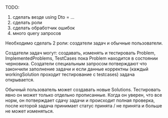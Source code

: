 TODO:
1) сделать везде using Dto = ...
2) сделать роли
3) сделать обработчик ошибок
4) много query запросов


Необходимо сделать 2 роли: создатели задач и обычные пользователи.

Создатели задач могут: создавать, изменять и тестировать Problem, ImplementedProblems, TestCases пока Problem находится в состоянии черновика.
Создатели специальным запросом потверждают что закончили заполнение задачи и если данные корректны (каждый workingSolution проходит тестирование с testcases) задача открывается.

Обычный пользователь может создавать новые Solutions. 
Тестировать явно он может только отдельно прописанные. 
Когда он уверен, что все норм, он потверждает сдачу задачи и происходит полная проверка, после которой задача принимает статус принята / не принята и больше не может изменяться.

<mxfile host="Electron" modified="2024-11-15T15:11:11.747Z" agent="Mozilla/5.0 (Windows NT 10.0; Win64; x64) AppleWebKit/537.36 (KHTML, like Gecko) draw.io/23.0.2 Chrome/120.0.6099.109 Electron/28.1.0 Safari/537.36" etag="i6wGhZp1GWep2rcrmMoK" version="23.0.2" type="device">
  <diagram id="R2lEEEUBdFMjLlhIrx00" name="Page-1">
    <mxGraphModel dx="2206" dy="2398" grid="1" gridSize="10" guides="1" tooltips="1" connect="1" arrows="1" fold="1" page="1" pageScale="1" pageWidth="850" pageHeight="1100" math="0" shadow="0" extFonts="Permanent Marker^https://fonts.googleapis.com/css?family=Permanent+Marker">
      <root>
        <mxCell id="0" />
        <mxCell id="1" parent="0" />
        <mxCell id="uBWajqLBtvn8ZttVkuIT-1" value="Problem" style="swimlane;fontStyle=0;childLayout=stackLayout;horizontal=1;startSize=26;horizontalStack=0;resizeParent=1;resizeParentMax=0;resizeLast=0;collapsible=1;marginBottom=0;align=center;fontSize=14;fillColor=#fff2cc;strokeColor=#d6b656;" parent="1" vertex="1">
          <mxGeometry x="190" y="-720" width="160" height="236" as="geometry" />
        </mxCell>
        <mxCell id="uBWajqLBtvn8ZttVkuIT-2" value="id PK" style="text;strokeColor=#d6b656;fillColor=#fff2cc;spacingLeft=4;spacingRight=4;overflow=hidden;rotatable=0;points=[[0,0.5],[1,0.5]];portConstraint=eastwest;fontSize=12;whiteSpace=wrap;html=1;" parent="uBWajqLBtvn8ZttVkuIT-1" vertex="1">
          <mxGeometry y="26" width="160" height="30" as="geometry" />
        </mxCell>
        <mxCell id="uBWajqLBtvn8ZttVkuIT-3" value="name AK" style="text;strokeColor=none;fillColor=#fff2cc;spacingLeft=4;spacingRight=4;overflow=hidden;rotatable=0;points=[[0,0.5],[1,0.5]];portConstraint=eastwest;fontSize=12;whiteSpace=wrap;html=1;" parent="uBWajqLBtvn8ZttVkuIT-1" vertex="1">
          <mxGeometry y="56" width="160" height="30" as="geometry" />
        </mxCell>
        <mxCell id="uBWajqLBtvn8ZttVkuIT-45" value="description" style="text;strokeColor=none;fillColor=#fff2cc;spacingLeft=4;spacingRight=4;overflow=hidden;rotatable=0;points=[[0,0.5],[1,0.5]];portConstraint=eastwest;fontSize=12;whiteSpace=wrap;html=1;" parent="uBWajqLBtvn8ZttVkuIT-1" vertex="1">
          <mxGeometry y="86" width="160" height="30" as="geometry" />
        </mxCell>
        <mxCell id="uBWajqLBtvn8ZttVkuIT-5" value="difficulty" style="text;strokeColor=none;fillColor=#fff2cc;spacingLeft=4;spacingRight=4;overflow=hidden;rotatable=0;points=[[0,0.5],[1,0.5]];portConstraint=eastwest;fontSize=12;whiteSpace=wrap;html=1;" parent="uBWajqLBtvn8ZttVkuIT-1" vertex="1">
          <mxGeometry y="116" width="160" height="30" as="geometry" />
        </mxCell>
        <mxCell id="uBWajqLBtvn8ZttVkuIT-11" value="createInfo ActionInfo" style="text;strokeColor=none;fillColor=#fff2cc;spacingLeft=4;spacingRight=4;overflow=hidden;rotatable=0;points=[[0,0.5],[1,0.5]];portConstraint=eastwest;fontSize=12;whiteSpace=wrap;html=1;" parent="uBWajqLBtvn8ZttVkuIT-1" vertex="1">
          <mxGeometry y="146" width="160" height="30" as="geometry" />
        </mxCell>
        <mxCell id="_Fd129SVDlIRFtZf2qv7-16" value="status" style="text;strokeColor=none;fillColor=#fff2cc;spacingLeft=4;spacingRight=4;overflow=hidden;rotatable=0;points=[[0,0.5],[1,0.5]];portConstraint=eastwest;fontSize=12;whiteSpace=wrap;html=1;" parent="uBWajqLBtvn8ZttVkuIT-1" vertex="1">
          <mxGeometry y="176" width="160" height="30" as="geometry" />
        </mxCell>
        <mxCell id="aDxvkXDtERVIUQvnmX8f-3" value="&lt;i&gt;&lt;strike&gt;testcase_json_schema&lt;/strike&gt;&lt;/i&gt;" style="text;strokeColor=none;fillColor=#fff2cc;spacingLeft=4;spacingRight=4;overflow=hidden;rotatable=0;points=[[0,0.5],[1,0.5]];portConstraint=eastwest;fontSize=12;whiteSpace=wrap;html=1;dashed=1;" parent="uBWajqLBtvn8ZttVkuIT-1" vertex="1">
          <mxGeometry y="206" width="160" height="30" as="geometry" />
        </mxCell>
        <mxCell id="uBWajqLBtvn8ZttVkuIT-12" value="Problem solution" style="swimlane;fontStyle=0;childLayout=stackLayout;horizontal=1;startSize=26;horizontalStack=0;resizeParent=1;resizeParentMax=0;resizeLast=0;collapsible=1;marginBottom=0;align=center;fontSize=14;fillColor=#d5e8d4;strokeColor=#82b366;" parent="1" vertex="1">
          <mxGeometry x="705" y="-410" width="188.75" height="176" as="geometry" />
        </mxCell>
        <mxCell id="uBWajqLBtvn8ZttVkuIT-13" value="id PK" style="text;strokeColor=#82b366;fillColor=#d5e8d4;spacingLeft=4;spacingRight=4;overflow=hidden;rotatable=0;points=[[0,0.5],[1,0.5]];portConstraint=eastwest;fontSize=12;whiteSpace=wrap;html=1;" parent="uBWajqLBtvn8ZttVkuIT-12" vertex="1">
          <mxGeometry y="26" width="188.75" height="30" as="geometry" />
        </mxCell>
        <mxCell id="_Fd129SVDlIRFtZf2qv7-1" value="user_id&amp;nbsp;FK" style="text;strokeColor=none;fillColor=#d5e8d4;spacingLeft=4;spacingRight=4;overflow=hidden;rotatable=0;points=[[0,0.5],[1,0.5]];portConstraint=eastwest;fontSize=12;whiteSpace=wrap;html=1;" parent="uBWajqLBtvn8ZttVkuIT-12" vertex="1">
          <mxGeometry y="56" width="188.75" height="30" as="geometry" />
        </mxCell>
        <mxCell id="27bLTWDcHFSmDADXxaac-94" value="implemented_problem_id FK" style="text;strokeColor=none;fillColor=#d5e8d4;spacingLeft=4;spacingRight=4;overflow=hidden;rotatable=0;points=[[0,0.5],[1,0.5]];portConstraint=eastwest;fontSize=12;whiteSpace=wrap;html=1;" parent="uBWajqLBtvn8ZttVkuIT-12" vertex="1">
          <mxGeometry y="86" width="188.75" height="30" as="geometry" />
        </mxCell>
        <mxCell id="uBWajqLBtvn8ZttVkuIT-27" value="code" style="text;strokeColor=none;fillColor=#d5e8d4;spacingLeft=4;spacingRight=4;overflow=hidden;rotatable=0;points=[[0,0.5],[1,0.5]];portConstraint=eastwest;fontSize=12;whiteSpace=wrap;html=1;" parent="uBWajqLBtvn8ZttVkuIT-12" vertex="1">
          <mxGeometry y="116" width="188.75" height="30" as="geometry" />
        </mxCell>
        <mxCell id="_Fd129SVDlIRFtZf2qv7-14" value="status" style="text;strokeColor=none;fillColor=#d5e8d4;spacingLeft=4;spacingRight=4;overflow=hidden;rotatable=0;points=[[0,0.5],[1,0.5]];portConstraint=eastwest;fontSize=12;whiteSpace=wrap;html=1;" parent="uBWajqLBtvn8ZttVkuIT-12" vertex="1">
          <mxGeometry y="146" width="188.75" height="30" as="geometry" />
        </mxCell>
        <mxCell id="4oMAL4PlvlQO6XESmOgE-1" value="Implemented problem" style="swimlane;fontStyle=0;childLayout=stackLayout;horizontal=1;startSize=30;horizontalStack=0;resizeParent=1;resizeParentMax=0;resizeLast=0;collapsible=1;marginBottom=0;align=center;fontSize=14;fillColor=#fff2cc;strokeColor=#d6b656;" parent="1" vertex="1">
          <mxGeometry x="430" y="-724" width="175" height="234" as="geometry" />
        </mxCell>
        <mxCell id="4oMAL4PlvlQO6XESmOgE-2" value="id PK" style="text;strokeColor=#d6b656;fillColor=#fff2cc;spacingLeft=4;spacingRight=4;overflow=hidden;rotatable=0;points=[[0,0.5],[1,0.5]];portConstraint=eastwest;fontSize=12;whiteSpace=wrap;html=1;" parent="4oMAL4PlvlQO6XESmOgE-1" vertex="1">
          <mxGeometry y="30" width="175" height="30" as="geometry" />
        </mxCell>
        <mxCell id="4oMAL4PlvlQO6XESmOgE-3" value="problem_id AK FK" style="text;strokeColor=none;fillColor=#fff2cc;spacingLeft=4;spacingRight=4;overflow=hidden;rotatable=0;points=[[0,0.5],[1,0.5]];portConstraint=eastwest;fontSize=12;whiteSpace=wrap;html=1;" parent="4oMAL4PlvlQO6XESmOgE-1" vertex="1">
          <mxGeometry y="60" width="175" height="30" as="geometry" />
        </mxCell>
        <mxCell id="4oMAL4PlvlQO6XESmOgE-4" value="language_id AK FK" style="text;strokeColor=none;fillColor=#fff2cc;spacingLeft=4;spacingRight=4;overflow=hidden;rotatable=0;points=[[0,0.5],[1,0.5]];portConstraint=eastwest;fontSize=12;whiteSpace=wrap;html=1;" parent="4oMAL4PlvlQO6XESmOgE-1" vertex="1">
          <mxGeometry y="90" width="175" height="30" as="geometry" />
        </mxCell>
        <mxCell id="4oMAL4PlvlQO6XESmOgE-5" value="problem_code" style="text;strokeColor=none;fillColor=#fff2cc;spacingLeft=4;spacingRight=4;overflow=hidden;rotatable=0;points=[[0,0.5],[1,0.5]];portConstraint=eastwest;fontSize=12;whiteSpace=wrap;html=1;" parent="4oMAL4PlvlQO6XESmOgE-1" vertex="1">
          <mxGeometry y="120" width="175" height="30" as="geometry" />
        </mxCell>
        <mxCell id="Dj5LCuiiQ5axlCu7R4xd-3" value="default_solution_code" style="text;strokeColor=none;fillColor=#fff2cc;spacingLeft=4;spacingRight=4;overflow=hidden;rotatable=0;points=[[0,0.5],[1,0.5]];portConstraint=eastwest;fontSize=12;whiteSpace=wrap;html=1;" vertex="1" parent="4oMAL4PlvlQO6XESmOgE-1">
          <mxGeometry y="150" width="175" height="30" as="geometry" />
        </mxCell>
        <mxCell id="UhVVKJ6M58BYNUrVJEnD-1" value="working_solution_code&amp;nbsp;" style="text;strokeColor=none;fillColor=#fff2cc;spacingLeft=4;spacingRight=4;overflow=hidden;rotatable=0;points=[[0,0.5],[1,0.5]];portConstraint=eastwest;fontSize=12;whiteSpace=wrap;html=1;" parent="4oMAL4PlvlQO6XESmOgE-1" vertex="1">
          <mxGeometry y="180" width="175" height="24" as="geometry" />
        </mxCell>
        <mxCell id="27bLTWDcHFSmDADXxaac-63" value="createInfo ActionInfo&lt;i&gt;&lt;br&gt;&lt;/i&gt;" style="text;strokeColor=none;fillColor=#fff2cc;spacingLeft=4;spacingRight=4;overflow=hidden;rotatable=0;points=[[0,0.5],[1,0.5]];portConstraint=eastwest;fontSize=12;whiteSpace=wrap;html=1;" parent="4oMAL4PlvlQO6XESmOgE-1" vertex="1">
          <mxGeometry y="204" width="175" height="30" as="geometry" />
        </mxCell>
        <mxCell id="4oMAL4PlvlQO6XESmOgE-7" value="Testcase" style="swimlane;fontStyle=0;childLayout=stackLayout;horizontal=1;startSize=26;horizontalStack=0;resizeParent=1;resizeParentMax=0;resizeLast=0;collapsible=1;marginBottom=0;align=center;fontSize=14;fillColor=#fff2cc;strokeColor=#d6b656;" parent="1" vertex="1">
          <mxGeometry x="430" y="-988" width="210" height="176" as="geometry" />
        </mxCell>
        <mxCell id="4oMAL4PlvlQO6XESmOgE-8" value="id PK" style="text;strokeColor=#d6b656;fillColor=#fff2cc;spacingLeft=4;spacingRight=4;overflow=hidden;rotatable=0;points=[[0,0.5],[1,0.5]];portConstraint=eastwest;fontSize=12;whiteSpace=wrap;html=1;" parent="4oMAL4PlvlQO6XESmOgE-7" vertex="1">
          <mxGeometry y="26" width="210" height="30" as="geometry" />
        </mxCell>
        <mxCell id="4oMAL4PlvlQO6XESmOgE-9" value="problem_id AK FK" style="text;strokeColor=none;fillColor=#fff2cc;spacingLeft=4;spacingRight=4;overflow=hidden;rotatable=0;points=[[0,0.5],[1,0.5]];portConstraint=eastwest;fontSize=12;whiteSpace=wrap;html=1;" parent="4oMAL4PlvlQO6XESmOgE-7" vertex="1">
          <mxGeometry y="56" width="210" height="30" as="geometry" />
        </mxCell>
        <mxCell id="4oMAL4PlvlQO6XESmOgE-10" value="input AK - json в виде строки" style="text;strokeColor=none;fillColor=#fff2cc;spacingLeft=4;spacingRight=4;overflow=hidden;rotatable=0;points=[[0,0.5],[1,0.5]];portConstraint=eastwest;fontSize=12;whiteSpace=wrap;html=1;" parent="4oMAL4PlvlQO6XESmOgE-7" vertex="1">
          <mxGeometry y="86" width="210" height="30" as="geometry" />
        </mxCell>
        <mxCell id="4oMAL4PlvlQO6XESmOgE-11" value="output - json в виде строки" style="text;strokeColor=none;fillColor=#fff2cc;spacingLeft=4;spacingRight=4;overflow=hidden;rotatable=0;points=[[0,0.5],[1,0.5]];portConstraint=eastwest;fontSize=12;whiteSpace=wrap;html=1;" parent="4oMAL4PlvlQO6XESmOgE-7" vertex="1">
          <mxGeometry y="116" width="210" height="30" as="geometry" />
        </mxCell>
        <mxCell id="27bLTWDcHFSmDADXxaac-147" value="createInfo ActionInfo" style="text;strokeColor=none;fillColor=#fff2cc;spacingLeft=4;spacingRight=4;overflow=hidden;rotatable=0;points=[[0,0.5],[1,0.5]];portConstraint=eastwest;fontSize=12;whiteSpace=wrap;html=1;" parent="4oMAL4PlvlQO6XESmOgE-7" vertex="1">
          <mxGeometry y="146" width="210" height="30" as="geometry" />
        </mxCell>
        <mxCell id="UhVVKJ6M58BYNUrVJEnD-2" value="Language" style="swimlane;fontStyle=0;childLayout=stackLayout;horizontal=1;startSize=26;horizontalStack=0;resizeParent=1;resizeParentMax=0;resizeLast=0;collapsible=1;marginBottom=0;align=center;fontSize=14;strokeColor=#b85450;fillColor=#f8cecc;" parent="1" vertex="1">
          <mxGeometry x="725" y="-724" width="235" height="146" as="geometry" />
        </mxCell>
        <mxCell id="UhVVKJ6M58BYNUrVJEnD-3" value="id PK" style="text;spacingLeft=4;spacingRight=4;overflow=hidden;rotatable=0;points=[[0,0.5],[1,0.5]];portConstraint=eastwest;fontSize=12;whiteSpace=wrap;html=1;strokeColor=#b85450;fillColor=#f8cecc;" parent="UhVVKJ6M58BYNUrVJEnD-2" vertex="1">
          <mxGeometry y="26" width="235" height="30" as="geometry" />
        </mxCell>
        <mxCell id="UhVVKJ6M58BYNUrVJEnD-4" value="language_name AK" style="text;spacingLeft=4;spacingRight=4;overflow=hidden;rotatable=0;points=[[0,0.5],[1,0.5]];portConstraint=eastwest;fontSize=12;whiteSpace=wrap;html=1;strokeColor=none;fillColor=#f8cecc;" parent="UhVVKJ6M58BYNUrVJEnD-2" vertex="1">
          <mxGeometry y="56" width="235" height="30" as="geometry" />
        </mxCell>
        <mxCell id="Dj5LCuiiQ5axlCu7R4xd-1" value="default_problem_code" style="text;spacingLeft=4;spacingRight=4;overflow=hidden;rotatable=0;points=[[0,0.5],[1,0.5]];portConstraint=eastwest;fontSize=12;whiteSpace=wrap;html=1;strokeColor=none;fillColor=#f8cecc;" vertex="1" parent="UhVVKJ6M58BYNUrVJEnD-2">
          <mxGeometry y="86" width="235" height="30" as="geometry" />
        </mxCell>
        <mxCell id="Dj5LCuiiQ5axlCu7R4xd-2" value="default_solution_code" style="text;spacingLeft=4;spacingRight=4;overflow=hidden;rotatable=0;points=[[0,0.5],[1,0.5]];portConstraint=eastwest;fontSize=12;whiteSpace=wrap;html=1;strokeColor=none;fillColor=#f8cecc;" vertex="1" parent="UhVVKJ6M58BYNUrVJEnD-2">
          <mxGeometry y="116" width="235" height="30" as="geometry" />
        </mxCell>
        <mxCell id="UhVVKJ6M58BYNUrVJEnD-8" value="" style="endArrow=ERoneToMany;html=1;rounded=0;exitX=1;exitY=0.5;exitDx=0;exitDy=0;entryX=0;entryY=0.5;entryDx=0;entryDy=0;startArrow=ERone;startFill=0;endFill=0;" parent="1" source="uBWajqLBtvn8ZttVkuIT-2" target="4oMAL4PlvlQO6XESmOgE-3" edge="1">
          <mxGeometry relative="1" as="geometry">
            <mxPoint x="450" y="-590" as="sourcePoint" />
            <mxPoint x="420" y="-670" as="targetPoint" />
            <Array as="points">
              <mxPoint x="400" y="-679" />
              <mxPoint x="400" y="-649" />
            </Array>
          </mxGeometry>
        </mxCell>
        <mxCell id="UhVVKJ6M58BYNUrVJEnD-9" value="" style="endArrow=ERoneToMany;html=1;rounded=0;exitX=0.987;exitY=0.286;exitDx=0;exitDy=0;exitPerimeter=0;entryX=0;entryY=0.5;entryDx=0;entryDy=0;endFill=0;startArrow=ERone;startFill=0;" parent="1" source="uBWajqLBtvn8ZttVkuIT-2" target="4oMAL4PlvlQO6XESmOgE-9" edge="1">
          <mxGeometry relative="1" as="geometry">
            <mxPoint x="450" y="-770" as="sourcePoint" />
            <mxPoint x="610" y="-770" as="targetPoint" />
            <Array as="points">
              <mxPoint x="400" y="-685" />
              <mxPoint x="400" y="-917" />
            </Array>
          </mxGeometry>
        </mxCell>
        <mxCell id="UhVVKJ6M58BYNUrVJEnD-10" value="" style="endArrow=ERone;html=1;rounded=0;exitX=1;exitY=0.5;exitDx=0;exitDy=0;endFill=0;startArrow=ERzeroToMany;startFill=0;entryX=0;entryY=0.5;entryDx=0;entryDy=0;" parent="1" source="4oMAL4PlvlQO6XESmOgE-4" target="UhVVKJ6M58BYNUrVJEnD-3" edge="1">
          <mxGeometry relative="1" as="geometry">
            <mxPoint x="450" y="-710" as="sourcePoint" />
            <mxPoint x="685" y="-660" as="targetPoint" />
            <Array as="points">
              <mxPoint x="685" y="-620" />
              <mxPoint x="685" y="-683" />
            </Array>
          </mxGeometry>
        </mxCell>
        <mxCell id="qfu2UGy7fCwkiBcl5-jk-36" value="User/Person" style="swimlane;fontStyle=0;childLayout=stackLayout;horizontal=1;startSize=26;horizontalStack=0;resizeParent=1;resizeParentMax=0;resizeLast=0;collapsible=1;marginBottom=0;align=center;fontSize=14;" parent="1" vertex="1">
          <mxGeometry x="190" y="-1070" width="160" height="266" as="geometry" />
        </mxCell>
        <mxCell id="qfu2UGy7fCwkiBcl5-jk-37" value="id PK" style="text;strokeColor=default;fillColor=none;spacingLeft=4;spacingRight=4;overflow=hidden;rotatable=0;points=[[0,0.5],[1,0.5]];portConstraint=eastwest;fontSize=12;whiteSpace=wrap;html=1;" parent="qfu2UGy7fCwkiBcl5-jk-36" vertex="1">
          <mxGeometry y="26" width="160" height="30" as="geometry" />
        </mxCell>
        <mxCell id="qfu2UGy7fCwkiBcl5-jk-46" value="firstName" style="text;strokeColor=none;fillColor=none;spacingLeft=4;spacingRight=4;overflow=hidden;rotatable=0;points=[[0,0.5],[1,0.5]];portConstraint=eastwest;fontSize=12;whiteSpace=wrap;html=1;" parent="qfu2UGy7fCwkiBcl5-jk-36" vertex="1">
          <mxGeometry y="56" width="160" height="30" as="geometry" />
        </mxCell>
        <mxCell id="qfu2UGy7fCwkiBcl5-jk-38" value="lastName" style="text;strokeColor=none;fillColor=none;spacingLeft=4;spacingRight=4;overflow=hidden;rotatable=0;points=[[0,0.5],[1,0.5]];portConstraint=eastwest;fontSize=12;whiteSpace=wrap;html=1;" parent="qfu2UGy7fCwkiBcl5-jk-36" vertex="1">
          <mxGeometry y="86" width="160" height="30" as="geometry" />
        </mxCell>
        <mxCell id="qfu2UGy7fCwkiBcl5-jk-39" value="patronymic null" style="text;strokeColor=none;fillColor=none;spacingLeft=4;spacingRight=4;overflow=hidden;rotatable=0;points=[[0,0.5],[1,0.5]];portConstraint=eastwest;fontSize=12;whiteSpace=wrap;html=1;" parent="qfu2UGy7fCwkiBcl5-jk-36" vertex="1">
          <mxGeometry y="116" width="160" height="30" as="geometry" />
        </mxCell>
        <mxCell id="qfu2UGy7fCwkiBcl5-jk-40" value="nickname" style="text;strokeColor=none;fillColor=none;spacingLeft=4;spacingRight=4;overflow=hidden;rotatable=0;points=[[0,0.5],[1,0.5]];portConstraint=eastwest;fontSize=12;whiteSpace=wrap;html=1;" parent="qfu2UGy7fCwkiBcl5-jk-36" vertex="1">
          <mxGeometry y="146" width="160" height="30" as="geometry" />
        </mxCell>
        <mxCell id="qfu2UGy7fCwkiBcl5-jk-41" value="email" style="text;strokeColor=none;fillColor=none;spacingLeft=4;spacingRight=4;overflow=hidden;rotatable=0;points=[[0,0.5],[1,0.5]];portConstraint=eastwest;fontSize=12;whiteSpace=wrap;html=1;" parent="qfu2UGy7fCwkiBcl5-jk-36" vertex="1">
          <mxGeometry y="176" width="160" height="30" as="geometry" />
        </mxCell>
        <mxCell id="qfu2UGy7fCwkiBcl5-jk-42" value="passwordHash" style="text;strokeColor=none;fillColor=none;spacingLeft=4;spacingRight=4;overflow=hidden;rotatable=0;points=[[0,0.5],[1,0.5]];portConstraint=eastwest;fontSize=12;whiteSpace=wrap;html=1;" parent="qfu2UGy7fCwkiBcl5-jk-36" vertex="1">
          <mxGeometry y="206" width="160" height="30" as="geometry" />
        </mxCell>
        <mxCell id="qfu2UGy7fCwkiBcl5-jk-43" value="birthday" style="text;strokeColor=none;fillColor=none;spacingLeft=4;spacingRight=4;overflow=hidden;rotatable=0;points=[[0,0.5],[1,0.5]];portConstraint=eastwest;fontSize=12;whiteSpace=wrap;html=1;" parent="qfu2UGy7fCwkiBcl5-jk-36" vertex="1">
          <mxGeometry y="236" width="160" height="30" as="geometry" />
        </mxCell>
        <mxCell id="qfu2UGy7fCwkiBcl5-jk-50" value="Solution test" style="swimlane;fontStyle=0;childLayout=stackLayout;horizontal=1;startSize=26;horizontalStack=0;resizeParent=1;resizeParentMax=0;resizeLast=0;collapsible=1;marginBottom=0;align=center;fontSize=14;" parent="1" vertex="1">
          <mxGeometry x="1175" y="-410" width="160" height="176" as="geometry" />
        </mxCell>
        <mxCell id="qfu2UGy7fCwkiBcl5-jk-51" value="id PK" style="text;strokeColor=default;fillColor=none;spacingLeft=4;spacingRight=4;overflow=hidden;rotatable=0;points=[[0,0.5],[1,0.5]];portConstraint=eastwest;fontSize=12;whiteSpace=wrap;html=1;" parent="qfu2UGy7fCwkiBcl5-jk-50" vertex="1">
          <mxGeometry y="26" width="160" height="30" as="geometry" />
        </mxCell>
        <mxCell id="qfu2UGy7fCwkiBcl5-jk-52" value="solution_id AK FK" style="text;strokeColor=none;fillColor=none;spacingLeft=4;spacingRight=4;overflow=hidden;rotatable=0;points=[[0,0.5],[1,0.5]];portConstraint=eastwest;fontSize=12;whiteSpace=wrap;html=1;" parent="qfu2UGy7fCwkiBcl5-jk-50" vertex="1">
          <mxGeometry y="56" width="160" height="30" as="geometry" />
        </mxCell>
        <mxCell id="qfu2UGy7fCwkiBcl5-jk-53" value="testcase_id AK FK" style="text;strokeColor=none;fillColor=none;spacingLeft=4;spacingRight=4;overflow=hidden;rotatable=0;points=[[0,0.5],[1,0.5]];portConstraint=eastwest;fontSize=12;whiteSpace=wrap;html=1;" parent="qfu2UGy7fCwkiBcl5-jk-50" vertex="1">
          <mxGeometry y="86" width="160" height="30" as="geometry" />
        </mxCell>
        <mxCell id="27bLTWDcHFSmDADXxaac-67" value="date" style="text;strokeColor=none;fillColor=none;spacingLeft=4;spacingRight=4;overflow=hidden;rotatable=0;points=[[0,0.5],[1,0.5]];portConstraint=eastwest;fontSize=12;whiteSpace=wrap;html=1;" parent="qfu2UGy7fCwkiBcl5-jk-50" vertex="1">
          <mxGeometry y="116" width="160" height="30" as="geometry" />
        </mxCell>
        <mxCell id="_Fd129SVDlIRFtZf2qv7-15" value="status" style="text;strokeColor=none;fillColor=none;spacingLeft=4;spacingRight=4;overflow=hidden;rotatable=0;points=[[0,0.5],[1,0.5]];portConstraint=eastwest;fontSize=12;whiteSpace=wrap;html=1;" parent="qfu2UGy7fCwkiBcl5-jk-50" vertex="1">
          <mxGeometry y="146" width="160" height="30" as="geometry" />
        </mxCell>
        <mxCell id="qfu2UGy7fCwkiBcl5-jk-58" value="" style="endArrow=ERzeroToMany;html=1;rounded=0;exitX=1;exitY=0.5;exitDx=0;exitDy=0;entryX=0;entryY=0.5;entryDx=0;entryDy=0;startArrow=ERone;startFill=0;endFill=0;" parent="1" source="uBWajqLBtvn8ZttVkuIT-13" target="qfu2UGy7fCwkiBcl5-jk-52" edge="1">
          <mxGeometry relative="1" as="geometry">
            <mxPoint x="855" y="-470" as="sourcePoint" />
            <mxPoint x="1015" y="-470" as="targetPoint" />
            <Array as="points">
              <mxPoint x="985" y="-369" />
              <mxPoint x="1145" y="-370" />
              <mxPoint x="1145" y="-339" />
            </Array>
          </mxGeometry>
        </mxCell>
        <mxCell id="qfu2UGy7fCwkiBcl5-jk-60" value="" style="endArrow=ERone;html=1;rounded=0;entryX=1;entryY=0.5;entryDx=0;entryDy=0;exitX=1;exitY=0.5;exitDx=0;exitDy=0;startArrow=ERzeroToMany;startFill=0;endFill=0;" parent="1" source="qfu2UGy7fCwkiBcl5-jk-53" target="4oMAL4PlvlQO6XESmOgE-8" edge="1">
          <mxGeometry relative="1" as="geometry">
            <mxPoint x="755" y="-550" as="sourcePoint" />
            <mxPoint x="915" y="-550" as="targetPoint" />
            <Array as="points">
              <mxPoint x="1355" y="-310" />
              <mxPoint x="1355" y="-950" />
            </Array>
          </mxGeometry>
        </mxCell>
        <mxCell id="27bLTWDcHFSmDADXxaac-2" value="Passed test" style="swimlane;fontStyle=0;childLayout=stackLayout;horizontal=1;startSize=26;horizontalStack=0;resizeParent=1;resizeParentMax=0;resizeLast=0;collapsible=1;marginBottom=0;align=center;fontSize=14;" parent="1" vertex="1">
          <mxGeometry x="985" y="-151.43" width="160" height="86" as="geometry" />
        </mxCell>
        <mxCell id="27bLTWDcHFSmDADXxaac-4" value="used_time" style="text;strokeColor=none;fillColor=none;spacingLeft=4;spacingRight=4;overflow=hidden;rotatable=0;points=[[0,0.5],[1,0.5]];portConstraint=eastwest;fontSize=12;whiteSpace=wrap;html=1;" parent="27bLTWDcHFSmDADXxaac-2" vertex="1">
          <mxGeometry y="26" width="160" height="30" as="geometry" />
        </mxCell>
        <mxCell id="27bLTWDcHFSmDADXxaac-5" value="used_memory" style="text;strokeColor=none;fillColor=none;spacingLeft=4;spacingRight=4;overflow=hidden;rotatable=0;points=[[0,0.5],[1,0.5]];portConstraint=eastwest;fontSize=12;whiteSpace=wrap;html=1;" parent="27bLTWDcHFSmDADXxaac-2" vertex="1">
          <mxGeometry y="56" width="160" height="30" as="geometry" />
        </mxCell>
        <mxCell id="27bLTWDcHFSmDADXxaac-6" value="Failed with error test" style="swimlane;fontStyle=0;childLayout=stackLayout;horizontal=1;startSize=26;horizontalStack=0;resizeParent=1;resizeParentMax=0;resizeLast=0;collapsible=1;marginBottom=0;align=center;fontSize=14;" parent="1" vertex="1">
          <mxGeometry x="1176.26" y="-151.43" width="160" height="56" as="geometry" />
        </mxCell>
        <mxCell id="27bLTWDcHFSmDADXxaac-10" value="errorMessage" style="text;strokeColor=none;fillColor=none;spacingLeft=4;spacingRight=4;overflow=hidden;rotatable=0;points=[[0,0.5],[1,0.5]];portConstraint=eastwest;fontSize=12;whiteSpace=wrap;html=1;" parent="27bLTWDcHFSmDADXxaac-6" vertex="1">
          <mxGeometry y="26" width="160" height="30" as="geometry" />
        </mxCell>
        <mxCell id="27bLTWDcHFSmDADXxaac-11" value="Failed with incorrect &#xa;answer test" style="swimlane;fontStyle=0;childLayout=stackLayout;horizontal=1;startSize=40;horizontalStack=0;resizeParent=1;resizeParentMax=0;resizeLast=0;collapsible=1;marginBottom=0;align=center;fontSize=14;" parent="1" vertex="1">
          <mxGeometry x="1365" y="-151.43" width="160" height="70" as="geometry" />
        </mxCell>
        <mxCell id="27bLTWDcHFSmDADXxaac-13" value="incorrectAnswerOutput" style="text;strokeColor=none;fillColor=none;spacingLeft=4;spacingRight=4;overflow=hidden;rotatable=0;points=[[0,0.5],[1,0.5]];portConstraint=eastwest;fontSize=12;whiteSpace=wrap;html=1;" parent="27bLTWDcHFSmDADXxaac-11" vertex="1">
          <mxGeometry y="40" width="160" height="30" as="geometry" />
        </mxCell>
        <mxCell id="27bLTWDcHFSmDADXxaac-15" value="" style="shape=or;whiteSpace=wrap;html=1;rotation=-90;" parent="1" vertex="1">
          <mxGeometry x="1242.5" y="-225.43" width="27.5" height="50" as="geometry" />
        </mxCell>
        <mxCell id="27bLTWDcHFSmDADXxaac-16" value="" style="shape=cross;whiteSpace=wrap;html=1;rotation=45;fillColor=#030303;strokeColor=none;" parent="1" vertex="1">
          <mxGeometry x="1239.62" y="-215.51" width="33.27" height="30.16" as="geometry" />
        </mxCell>
        <mxCell id="27bLTWDcHFSmDADXxaac-17" value="" style="endArrow=none;html=1;rounded=0;exitX=1;exitY=0.5;exitDx=0;exitDy=0;exitPerimeter=0;entryX=0.499;entryY=0.987;entryDx=0;entryDy=0;entryPerimeter=0;" parent="1" source="27bLTWDcHFSmDADXxaac-15" target="_Fd129SVDlIRFtZf2qv7-15" edge="1">
          <mxGeometry relative="1" as="geometry">
            <mxPoint x="865" y="-255.43" as="sourcePoint" />
            <mxPoint x="1255.5384836300977" y="-234" as="targetPoint" />
          </mxGeometry>
        </mxCell>
        <mxCell id="27bLTWDcHFSmDADXxaac-18" value="" style="endArrow=none;html=1;rounded=0;entryX=0;entryY=0.5;entryDx=0;entryDy=0;entryPerimeter=0;" parent="1" target="27bLTWDcHFSmDADXxaac-15" edge="1">
          <mxGeometry relative="1" as="geometry">
            <mxPoint x="1062.75" y="-151.43" as="sourcePoint" />
            <mxPoint x="1232.5" y="-271.43" as="targetPoint" />
            <Array as="points">
              <mxPoint x="1062.5" y="-171.43" />
              <mxPoint x="1257.5" y="-171.43" />
            </Array>
          </mxGeometry>
        </mxCell>
        <mxCell id="27bLTWDcHFSmDADXxaac-19" value="" style="endArrow=none;html=1;rounded=0;exitX=0.5;exitY=0;exitDx=0;exitDy=0;" parent="1" source="27bLTWDcHFSmDADXxaac-6" edge="1">
          <mxGeometry relative="1" as="geometry">
            <mxPoint x="1072.5" y="-271.43" as="sourcePoint" />
            <mxPoint x="1256" y="-180" as="targetPoint" />
          </mxGeometry>
        </mxCell>
        <mxCell id="27bLTWDcHFSmDADXxaac-20" value="" style="endArrow=none;html=1;rounded=0;exitX=0;exitY=0.5;exitDx=0;exitDy=0;exitPerimeter=0;entryX=0.5;entryY=0;entryDx=0;entryDy=0;" parent="1" source="27bLTWDcHFSmDADXxaac-15" target="27bLTWDcHFSmDADXxaac-11" edge="1">
          <mxGeometry relative="1" as="geometry">
            <mxPoint x="1072.5" y="-271.43" as="sourcePoint" />
            <mxPoint x="1232.5" y="-271.43" as="targetPoint" />
            <Array as="points">
              <mxPoint x="1256.5" y="-171.43" />
              <mxPoint x="1445" y="-171.43" />
            </Array>
          </mxGeometry>
        </mxCell>
        <mxCell id="27bLTWDcHFSmDADXxaac-89" value="" style="endArrow=ERzeroToMany;html=1;rounded=0;entryX=0.25;entryY=0;entryDx=0;entryDy=0;exitX=1;exitY=0.5;exitDx=0;exitDy=0;endFill=0;startArrow=ERone;startFill=0;" parent="1" source="27bLTWDcHFSmDADXxaac-63" target="uBWajqLBtvn8ZttVkuIT-12" edge="1">
          <mxGeometry relative="1" as="geometry">
            <mxPoint x="605" y="-475" as="sourcePoint" />
            <mxPoint x="645" y="-370" as="targetPoint" />
            <Array as="points">
              <mxPoint x="752" y="-505" />
            </Array>
          </mxGeometry>
        </mxCell>
        <mxCell id="27bLTWDcHFSmDADXxaac-117" value="Draft solution" style="swimlane;fontStyle=0;childLayout=stackLayout;horizontal=1;startSize=26;horizontalStack=0;resizeParent=1;resizeParentMax=0;resizeLast=0;collapsible=1;marginBottom=0;align=center;fontSize=14;" parent="1" vertex="1">
          <mxGeometry x="180" y="-114.75" width="160" height="56" as="geometry" />
        </mxCell>
        <mxCell id="27bLTWDcHFSmDADXxaac-119" value="last_code_update_date" style="text;strokeColor=none;fillColor=none;spacingLeft=4;spacingRight=4;overflow=hidden;rotatable=0;points=[[0,0.5],[1,0.5]];portConstraint=eastwest;fontSize=12;whiteSpace=wrap;html=1;" parent="27bLTWDcHFSmDADXxaac-117" vertex="1">
          <mxGeometry y="26" width="160" height="30" as="geometry" />
        </mxCell>
        <mxCell id="27bLTWDcHFSmDADXxaac-121" value="Working solution" style="swimlane;fontStyle=0;childLayout=stackLayout;horizontal=1;startSize=26;horizontalStack=0;resizeParent=1;resizeParentMax=0;resizeLast=0;collapsible=1;marginBottom=0;align=center;fontSize=14;" parent="1" vertex="1">
          <mxGeometry x="377.82" y="-114.75" width="160" height="56" as="geometry" />
        </mxCell>
        <mxCell id="27bLTWDcHFSmDADXxaac-123" value="submittedAt" style="text;strokeColor=none;fillColor=none;spacingLeft=4;spacingRight=4;overflow=hidden;rotatable=0;points=[[0,0.5],[1,0.5]];portConstraint=eastwest;fontSize=12;whiteSpace=wrap;html=1;" parent="27bLTWDcHFSmDADXxaac-121" vertex="1">
          <mxGeometry y="26" width="160" height="30" as="geometry" />
        </mxCell>
        <mxCell id="27bLTWDcHFSmDADXxaac-126" value="Not working solution" style="swimlane;fontStyle=0;childLayout=stackLayout;horizontal=1;startSize=26;horizontalStack=0;resizeParent=1;resizeParentMax=0;resizeLast=0;collapsible=1;marginBottom=0;align=center;fontSize=14;" parent="1" vertex="1">
          <mxGeometry x="585" y="-114.75" width="160" height="60" as="geometry" />
        </mxCell>
        <mxCell id="27bLTWDcHFSmDADXxaac-128" value="submittedAt" style="text;strokeColor=none;fillColor=none;spacingLeft=4;spacingRight=4;overflow=hidden;rotatable=0;points=[[0,0.5],[1,0.5]];portConstraint=eastwest;fontSize=12;whiteSpace=wrap;html=1;" parent="27bLTWDcHFSmDADXxaac-126" vertex="1">
          <mxGeometry y="26" width="160" height="34" as="geometry" />
        </mxCell>
        <mxCell id="27bLTWDcHFSmDADXxaac-134" value="" style="shape=or;whiteSpace=wrap;html=1;rotation=-90;" parent="1" vertex="1">
          <mxGeometry x="785.63" y="-185.35000000000002" width="27.5" height="50" as="geometry" />
        </mxCell>
        <mxCell id="27bLTWDcHFSmDADXxaac-135" value="" style="shape=cross;whiteSpace=wrap;html=1;rotation=45;fillColor=#030303;strokeColor=none;" parent="1" vertex="1">
          <mxGeometry x="782.7499999999999" y="-175.43" width="33.27" height="30.16" as="geometry" />
        </mxCell>
        <mxCell id="27bLTWDcHFSmDADXxaac-136" value="" style="endArrow=none;html=1;rounded=0;exitX=1;exitY=0.5;exitDx=0;exitDy=0;exitPerimeter=0;entryX=0.5;entryY=1;entryDx=0;entryDy=0;" parent="1" source="27bLTWDcHFSmDADXxaac-134" target="uBWajqLBtvn8ZttVkuIT-12" edge="1">
          <mxGeometry relative="1" as="geometry">
            <mxPoint x="735" y="-200" as="sourcePoint" />
            <mxPoint x="800" y="-230" as="targetPoint" />
          </mxGeometry>
        </mxCell>
        <mxCell id="27bLTWDcHFSmDADXxaac-138" value="" style="endArrow=none;html=1;rounded=0;exitX=0.5;exitY=0;exitDx=0;exitDy=0;entryX=0;entryY=0.5;entryDx=0;entryDy=0;entryPerimeter=0;" parent="1" edge="1">
          <mxGeometry relative="1" as="geometry">
            <mxPoint x="255" y="-114.75" as="sourcePoint" />
            <mxPoint x="799.3699999999999" y="-150.00000000000006" as="targetPoint" />
            <Array as="points">
              <mxPoint x="255" y="-133.32" />
              <mxPoint x="799" y="-133.32" />
            </Array>
          </mxGeometry>
        </mxCell>
        <mxCell id="27bLTWDcHFSmDADXxaac-139" value="" style="endArrow=none;html=1;rounded=0;exitX=0.5;exitY=0;exitDx=0;exitDy=0;" parent="1" source="27bLTWDcHFSmDADXxaac-121" edge="1">
          <mxGeometry relative="1" as="geometry">
            <mxPoint x="495" y="-103.32" as="sourcePoint" />
            <mxPoint x="458" y="-133.32" as="targetPoint" />
          </mxGeometry>
        </mxCell>
        <mxCell id="27bLTWDcHFSmDADXxaac-140" value="" style="endArrow=none;html=1;rounded=0;exitX=0.5;exitY=0;exitDx=0;exitDy=0;" parent="1" source="27bLTWDcHFSmDADXxaac-126" edge="1">
          <mxGeometry relative="1" as="geometry">
            <mxPoint x="495" y="-103.32" as="sourcePoint" />
            <mxPoint x="665" y="-133.32" as="targetPoint" />
          </mxGeometry>
        </mxCell>
        <mxCell id="_Fd129SVDlIRFtZf2qv7-7" value="Open problem" style="swimlane;fontStyle=0;childLayout=stackLayout;horizontal=1;startSize=26;horizontalStack=0;resizeParent=1;resizeParentMax=0;resizeLast=0;collapsible=1;marginBottom=0;align=center;fontSize=14;" parent="1" vertex="1">
          <mxGeometry x="283.75" y="-362" width="160" height="56" as="geometry" />
        </mxCell>
        <mxCell id="_Fd129SVDlIRFtZf2qv7-8" value="openInfo ActionInfo?" style="text;strokeColor=none;fillColor=none;spacingLeft=4;spacingRight=4;overflow=hidden;rotatable=0;points=[[0,0.5],[1,0.5]];portConstraint=eastwest;fontSize=12;whiteSpace=wrap;html=1;" parent="_Fd129SVDlIRFtZf2qv7-7" vertex="1">
          <mxGeometry y="26" width="160" height="30" as="geometry" />
        </mxCell>
        <mxCell id="aDxvkXDtERVIUQvnmX8f-5" value="Draft problem" style="swimlane;fontStyle=0;childLayout=stackLayout;horizontal=1;startSize=26;horizontalStack=0;resizeParent=1;resizeParentMax=0;resizeLast=0;collapsible=1;marginBottom=0;align=center;fontSize=14;" parent="1" vertex="1">
          <mxGeometry x="95.48" y="-362" width="160" height="56" as="geometry" />
        </mxCell>
        <mxCell id="aDxvkXDtERVIUQvnmX8f-6" value="updateInfo ActionInfo?" style="text;strokeColor=none;fillColor=none;spacingLeft=4;spacingRight=4;overflow=hidden;rotatable=0;points=[[0,0.5],[1,0.5]];portConstraint=eastwest;fontSize=12;whiteSpace=wrap;html=1;" parent="aDxvkXDtERVIUQvnmX8f-5" vertex="1">
          <mxGeometry y="26" width="160" height="30" as="geometry" />
        </mxCell>
        <mxCell id="Dj5LCuiiQ5axlCu7R4xd-5" value="" style="shape=or;whiteSpace=wrap;html=1;rotation=-90;" vertex="1" parent="1">
          <mxGeometry x="256.25" y="-430.08" width="27.5" height="50" as="geometry" />
        </mxCell>
        <mxCell id="Dj5LCuiiQ5axlCu7R4xd-6" value="" style="shape=cross;whiteSpace=wrap;html=1;rotation=45;fillColor=#030303;strokeColor=none;" vertex="1" parent="1">
          <mxGeometry x="255.4799999999999" y="-420.15999999999997" width="33.27" height="30.16" as="geometry" />
        </mxCell>
        <mxCell id="Dj5LCuiiQ5axlCu7R4xd-9" value="" style="endArrow=none;html=1;rounded=0;exitX=0.5;exitY=0;exitDx=0;exitDy=0;entryX=0;entryY=0.5;entryDx=0;entryDy=0;entryPerimeter=0;" edge="1" parent="1" source="aDxvkXDtERVIUQvnmX8f-5" target="Dj5LCuiiQ5axlCu7R4xd-5">
          <mxGeometry relative="1" as="geometry">
            <mxPoint x="240" y="-410" as="sourcePoint" />
            <mxPoint x="400" y="-410" as="targetPoint" />
            <Array as="points">
              <mxPoint x="175" y="-380" />
              <mxPoint x="270" y="-380" />
            </Array>
          </mxGeometry>
        </mxCell>
        <mxCell id="Dj5LCuiiQ5axlCu7R4xd-11" value="" style="endArrow=none;html=1;rounded=0;exitX=0;exitY=0.5;exitDx=0;exitDy=0;exitPerimeter=0;entryX=0.5;entryY=0;entryDx=0;entryDy=0;" edge="1" parent="1" source="Dj5LCuiiQ5axlCu7R4xd-5" target="_Fd129SVDlIRFtZf2qv7-7">
          <mxGeometry relative="1" as="geometry">
            <mxPoint x="190" y="-360" as="sourcePoint" />
            <mxPoint x="350" y="-360" as="targetPoint" />
            <Array as="points">
              <mxPoint x="270" y="-380" />
              <mxPoint x="364" y="-380" />
            </Array>
          </mxGeometry>
        </mxCell>
        <mxCell id="Dj5LCuiiQ5axlCu7R4xd-12" value="" style="endArrow=none;html=1;rounded=0;exitX=0.497;exitY=1.031;exitDx=0;exitDy=0;exitPerimeter=0;entryX=1;entryY=0.5;entryDx=0;entryDy=0;entryPerimeter=0;" edge="1" parent="1" source="aDxvkXDtERVIUQvnmX8f-3" target="Dj5LCuiiQ5axlCu7R4xd-5">
          <mxGeometry relative="1" as="geometry">
            <mxPoint x="170" y="-400" as="sourcePoint" />
            <mxPoint x="330" y="-400" as="targetPoint" />
          </mxGeometry>
        </mxCell>
      </root>
    </mxGraphModel>
  </diagram>
</mxfile>
